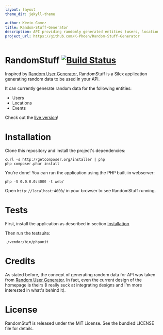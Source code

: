 ```yaml
---
layout: layout
theme_dir: jekyll-theme

author: Kévin Gomez
title: Random-Stuff-Generator
description: API providing randomly generated entities (users, locations, events, ...)
project_url: https://github.com/K-Phoen/Random-Stuff-Generator
---
```


RandomStuff [![Build Status](https://travis-ci.org/K-Phoen/Random-Stuff-Generator.png?branch=master)](https://travis-ci.org/K-Phoen/Random-Stuff-Generator)
===========

Inspired by [Random User Generator](http://randomuser.me/), RandomStuff is a
Silex application generating random data to be used in your API.

It can currently generate random data for the following entities:

 * Users
 * Locations
 * Events

Check out the [live version](http://random-stuff.kevingomez.fr/)!

Installation
============

Clone this repository and install the project's dependencies:

    curl -s http://getcomposer.org/installer | php
    php composer.phar install

You're done! You can run the application using the PHP built-in webserver:

    php -S 0.0.0.0:4000 -t web/

Open `http://localhost:4000/` in your browser to see RandomStuff running.


Tests
=====

First, install the application as described in section [Installation](#installation).

Then run the testsuite:

    ./vendor/bin/phpunit


Credits
=======

As stated before, the concept of generating random data for API was taken from
[Random User Generator](http://randomuser.me/). In fact, even the current design
of the homepage is theirs (I really suck at integrating designs and I'm more
interested in what's behind it).


License
=======

RandomStuff is released under the MIT License. See the bundled LICENSE file for
details.
